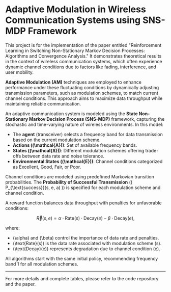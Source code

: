 # Adaptive Modulation in Wireless Communication Systems using SNS-MDP Framework

This project is for the implementation of the paper entitled "Reinforcement Learning in Switching Non-Stationary Markov Decision Processes: Algorithms and Convergence Analysis." It demonstrates theoretical results in the context of wireless communication systems, which often experience dynamic channel conditions due to factors like fading, interference, and user mobility.

**Adaptive Modulation (AM)** techniques are employed to enhance performance under these fluctuating conditions by dynamically adjusting transmission parameters, such as modulation schemes, to match current channel conditions. This approach aims to maximize data throughput while maintaining reliable communication.

An adaptive communication system is modeled using the **State Non-Stationary Markov Decision Process (SNS-MDP)** framework, capturing the stochastic and time-varying nature of wireless environments. In this model:

- The **agent** (transceiver) selects a frequency band for data transmission based on the current modulation scheme.
- **Actions (\(\mathcal{A}\))**: Set of available frequency bands.
- **States (\(\mathcal{S}\))**: Different modulation schemes offering trade-offs between data rate and noise tolerance.
- **Environmental States (\(\mathcal{E}\))**: Channel conditions categorized as Excellent, Good, Fair, or Poor.

Channel conditions are modeled using predefined Markovian transition probabilities. The **Probability of Successful Transmission** (\( P_{\text{success}}(s, e, a) \)) is specified for each modulation scheme and channel condition.

A reward function balances data throughput with penalties for unfavorable conditions:

$$
\vec{R}(s, e) = \alpha \cdot \text{Rate}(s) \cdot \text{Decay}(e) - \beta \cdot \text{Decay}(e),
$$

where:

- \(\alpha\) and \(\beta\) control the importance of data rate and penalties.
- \(\text{Rate}(s)\) is the data rate associated with modulation scheme \(s\).
- \(\text{Decay}(e)\) represents degradation due to channel condition \(e\).

 All algorithms start with the same initial policy, recommending frequency band 1 for all modulation schemes.

---

For more details and complete tables, please refer to the code repository and the paper.
